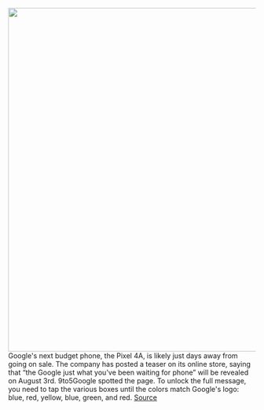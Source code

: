 <img src='https://cdn.vox-cdn.com/thumbor/zERFclTr3VxfNl2mbcLcvkcLGPg=/0x0:2820x1740/1200x800/filters:focal(1185x645:1635x1095)/cdn.vox-cdn.com/uploads/chorus_image/image/67133885/Screen_Shot_2020_07_30_at_2.09.16_PM.0.png' width='700px' /><br/>
Google's next budget phone, the Pixel 4A, is likely just days away from going on sale. The company has posted a teaser on its online store, saying that “the Google just what you've been waiting for phone” will be revealed on August 3rd. 9to5Google spotted the page. To unlock the full message, you need to tap the various boxes until the colors match Google's logo: blue, red, yellow, blue, green, and red.
<a href='https://www.theverge.com/2020/7/30/21348360/google-pixel-4a-release-date-teaser-announcement'> Source <a/>
